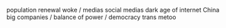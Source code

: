 

population renewal
woke / medias
social medias
dark age of internet
China
big companies / balance of power / democracy
trans
metoo
